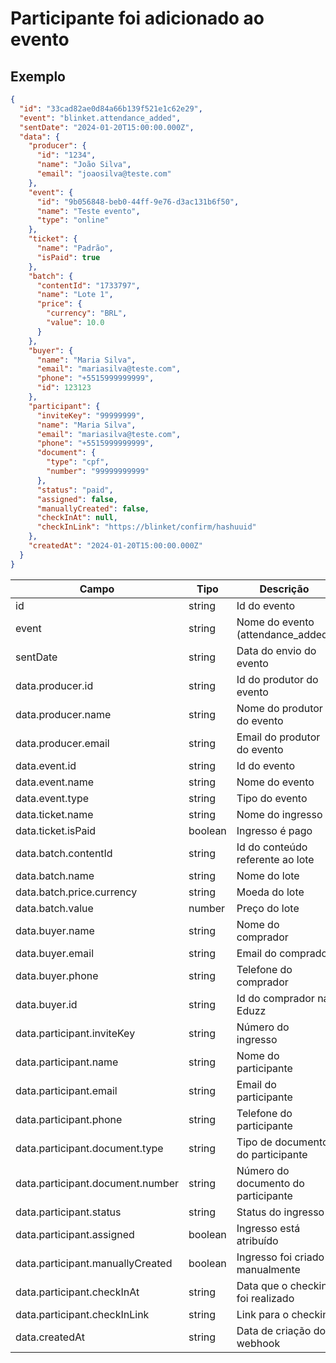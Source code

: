 # Participante foi adicionado ao evento

## Exemplo

```json
{
  "id": "33cad82ae0d84a66b139f521e1c62e29",
  "event": "blinket.attendance_added",
  "sentDate": "2024-01-20T15:00:00.000Z",
  "data": {
    "producer": {
      "id": "1234",
      "name": "João Silva",
      "email": "joaosilva@teste.com"
    },
    "event": {
      "id": "9b056848-beb0-44ff-9e76-d3ac131b6f50",
      "name": "Teste evento",
      "type": "online"
    },
    "ticket": {
      "name": "Padrão",
      "isPaid": true
    },
    "batch": {
      "contentId": "1733797",
      "name": "Lote 1",
      "price": {
        "currency": "BRL",
        "value": 10.0
      }
    },
    "buyer": {
      "name": "Maria Silva",
      "email": "mariasilva@teste.com",
      "phone": "+5515999999999",
      "id": 123123
    },
    "participant": {
      "inviteKey": "99999999",
      "name": "Maria Silva",
      "email": "mariasilva@teste.com",
      "phone": "+5515999999999",
      "document": {
        "type": "cpf",
        "number": "99999999999"
      },
      "status": "paid",
      "assigned": false,
      "manuallyCreated": false,
      "checkInAt": null,
      "checkInLink": "https://blinket/confirm/hashuuid"
    },
    "createdAt": "2024-01-20T15:00:00.000Z"
  }
}
```

| Campo                            | Tipo    | Descrição                           |
| -------------------------------- | ------- | ----------------------------------- |
| id                               | string  | Id do evento                        |
| event                            | string  | Nome do evento (attendance_added)   |
| sentDate                         | string  | Data do envio do evento             |
| data.producer.id                 | string  | Id do produtor do evento            |
| data.producer.name               | string  | Nome do produtor do evento          |
| data.producer.email              | string  | Email do produtor do evento         |
| data.event.id                    | string  | Id do evento                        |
| data.event.name                  | string  | Nome do evento                      |
| data.event.type                  | string  | Tipo do evento                      |
| data.ticket.name                 | string  | Nome do ingresso                    |
| data.ticket.isPaid               | boolean | Ingresso é pago                     |
| data.batch.contentId             | string  | Id do conteúdo referente ao lote    |
| data.batch.name                  | string  | Nome do lote                        |
| data.batch.price.currency        | string  | Moeda do lote                       |
| data.batch.value                 | number  | Preço do lote                       |
| data.buyer.name                  | string  | Nome do comprador                   |
| data.buyer.email                 | string  | Email do comprador                  |
| data.buyer.phone                 | string  | Telefone do comprador               |
| data.buyer.id                    | string  | Id do comprador na Eduzz            |
| data.participant.inviteKey       | string  | Número do ingresso                  |
| data.participant.name            | string  | Nome do participante                |
| data.participant.email           | string  | Email do participante               |
| data.participant.phone           | string  | Telefone do participante            |
| data.participant.document.type   | string  | Tipo de documento do participante   |
| data.participant.document.number | string  | Número do documento do participante |
| data.participant.status          | string  | Status do ingresso                  |
| data.participant.assigned        | boolean | Ingresso está atribuído             |
| data.participant.manuallyCreated | boolean | Ingresso foi criado manualmente     |
| data.participant.checkInAt       | string  | Data que o checkin foi realizado    |
| data.participant.checkInLink     | string  | Link para o checkin                 |
| data.createdAt                   | string  | Data de criação do webhook          |
